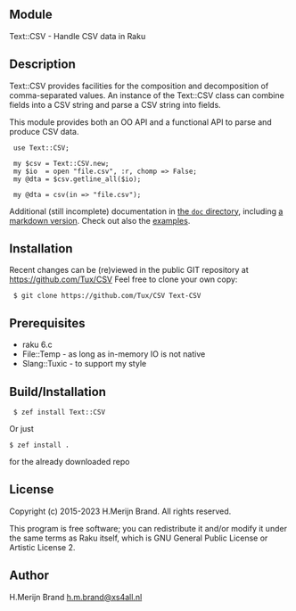 Module
------
Text::CSV - Handle CSV data in Raku

Description
-----------
Text::CSV provides facilities for the composition and decomposition
of comma-separated values.  An instance of the Text::CSV class can
combine fields into a CSV string and parse a CSV string into fields.

This module provides both an OO API and a functional API to parse
and produce CSV data.
```
 use Text::CSV;

 my $csv = Text::CSV.new;
 my $io  = open "file.csv", :r, chomp => False;
 my @dta = $csv.getline_all($io);

 my @dta = csv(in => "file.csv");
```

Additional (still incomplete) documentation in [the `doc` directory](/doc), including [a markdown version](/doc/Text-CSV.md). Check out also the [examples](/examples).

## Installation 

Recent changes can be (re)viewed in the public GIT repository at
https://github.com/Tux/CSV
Feel free to clone your own copy:
```
 $ git clone https://github.com/Tux/CSV Text-CSV
```

Prerequisites
-------------
* raku 6.c
* File::Temp   - as long as in-memory IO is not native
* Slang::Tuxic - to support my style

Build/Installation
------------------
```
 $ zef install Text::CSV
``` 

Or just 

```shell
$ zef install .
```

for the already downloaded repo
 
License
-------
Copyright (c) 2015-2023 H.Merijn Brand.  All rights reserved.

This program is free software; you can redistribute it and/or
modify it under the same terms as Raku itself, which is
GNU General Public License or Artistic License 2.


Author
------
H.Merijn Brand <h.m.brand@xs4all.nl>
